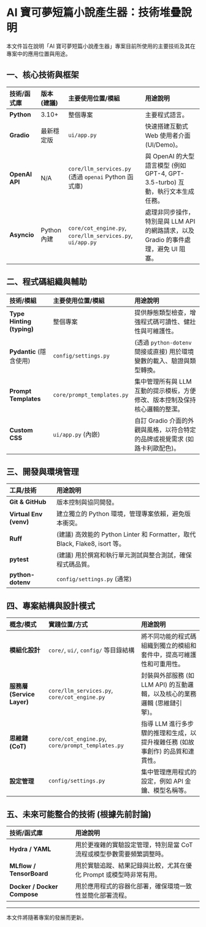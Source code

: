 # AI 寶可夢短篇小說產生器：技術堆疊說明

本文件旨在說明「AI 寶可夢短篇小說產生器」專案目前所使用的主要技術及其在專案中的應用位置與用途。

## 一、核心技術與框架

| 技術/函式庫     | 版本 (建議) | 主要使用位置/模組                                 | 用途說明                                                                 |
| :-------------- | :---------- | :------------------------------------------------ | :----------------------------------------------------------------------- |
| **Python**      | 3.10+       | 整個專案                                          | 主要程式語言。                                                             |
| **Gradio**      | 最新穩定版  | `ui/app.py`                                       | 快速搭建互動式 Web 使用者介面 (UI/Demo)。                                   |
| **OpenAI API**  | N/A         | `core/llm_services.py` (透過 `openai` Python 函式庫) | 與 OpenAI 的大型語言模型 (例如 GPT-4, GPT-3.5-turbo) 互動，執行文本生成任務。 |
| **Asyncio**     | Python 內建 | `core/cot_engine.py`, `core/llm_services.py`, `ui/app.py` | 處理非同步操作，特別是與 LLM API 的網路請求，以及 Gradio 的事件處理，避免 UI 阻塞。 |

## 二、程式碼組織與輔助

| 技術/模組                | 主要使用位置/模組        | 用途說明                                                               |
| :----------------------- | :----------------------- | :--------------------------------------------------------------------- |
| **Type Hinting (typing)** | 整個專案                 | 提供靜態類型檢查，增強程式碼可讀性、健壯性與可維護性。                         |
| **Pydantic** (隱含使用)  | `config/settings.py`     | (透過 `python-dotenv` 間接或直接) 用於環境變數的載入、驗證與類型轉換。       |
| **Prompt Templates**      | `core/prompt_templates.py` | 集中管理所有與 LLM 互動的提示模板，方便修改、版本控制及保持核心邏輯的整潔。 |
| **Custom CSS**            | `ui/app.py` (內嵌)       | 自訂 Gradio 介面的外觀與風格，以符合特定的品牌或視覺需求 (如路卡利歐配色)。   |

## 三、開發與環境管理

| 工具/技術         | 用途說明                                                                 |
| :---------------- | :----------------------------------------------------------------------- |
| **Git & GitHub**  | 版本控制與協同開發。                                                       |
| **Virtual Env (venv)** | 建立獨立的 Python 環境，管理專案依賴，避免版本衝突。                       |
| **Ruff**          | (建議) 高效能的 Python Linter 和 Formatter，取代 Black, Flake8, isort 等。     |
| **pytest**        | (建議) 用於撰寫和執行單元測試與整合測試，確保程式碼品質。                  |
| **python-dotenv** | `config/settings.py` (通常) | 從 `.env` 檔案載入環境變數 (例如 API Keys)，避免將敏感資訊硬編碼到程式碼中。 |

## 四、專案結構與設計模式

| 概念/模式                | 實踐位置/方式                                       | 用途說明                                                                 |
| :----------------------- | :-------------------------------------------------- | :----------------------------------------------------------------------- |
| **模組化設計**           | `core/`, `ui/`, `config/` 等目錄結構              | 將不同功能的程式碼組織到獨立的模組和套件中，提高可維護性和可重用性。         |
| **服務層 (Service Layer)** | `core/llm_services.py`, `core/cot_engine.py`        | 封裝與外部服務 (如 LLM API) 的互動邏輯，以及核心的業務邏輯 (思維鏈引擎)。   |
| **思維鏈 (CoT)**         | `core/cot_engine.py`, `core/prompt_templates.py`    | 指導 LLM 進行多步驟的推理和生成，以提升複雜任務 (如故事創作) 的品質和連貫性。 |
| **設定管理**             | `config/settings.py`                                | 集中管理應用程式的設定，例如 API 金鑰、模型名稱等。                          |

## 五、未來可能整合的技術 (根據先前討論)

| 技術/函式庫 | 用途說明                                                               |
| :---------- | :--------------------------------------------------------------------- |
| **Hydra / YAML** | 用於更複雜的實驗設定管理，特別是當 CoT 流程或模型參數需要頻繁調整時。        |
| **MLflow / TensorBoard** | 用於實驗追蹤、結果記錄與比較，尤其在優化 Prompt 或模型時非常有用。       |
| **Docker / Docker Compose** | 用於應用程式的容器化部署，確保環境一致性並簡化部署流程。                 |

---
本文件將隨著專案的發展而更新。 